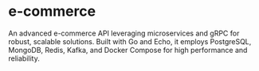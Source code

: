# e-commerce
An advanced e-commerce API leveraging microservices and gRPC for robust, scalable solutions. Built with Go and Echo, it employs PostgreSQL, MongoDB, Redis, Kafka, and Docker Compose for high performance and reliability.
